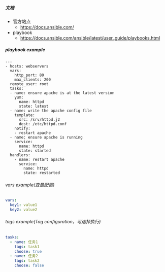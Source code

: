 ##### 文档

 + 官方站点 
   + https://docs.ansible.com/
 + playbook 
   + https://docs.ansible.com/ansible/latest/user_guide/playbooks.html

##### playbook example
```
---
- hosts: webservers
  vars:
    http_port: 80
    max_clients: 200
  remote_user: root
  tasks:
  - name: ensure apache is at the latest version
    yum:
      name: httpd
      state: latest
  - name: write the apache config file
    template:
      src: /srv/httpd.j2
      dest: /etc/httpd.conf
    notify:
    - restart apache
  - name: ensure apache is running
    service:
      name: httpd
      state: started
  handlers:
    - name: restart apache
      service:
        name: httpd
        state: restarted
```

###### vars example(变量配置)
```yaml
vars:
  key1: value1
  key2: value2
```

###### tags example(Tag configuration，可选择执行)
```yaml
tasks:
  - name: 任务1
    tags: task1
    choose: true
  - name: 任务2
    tags: task2
    choose: false
```